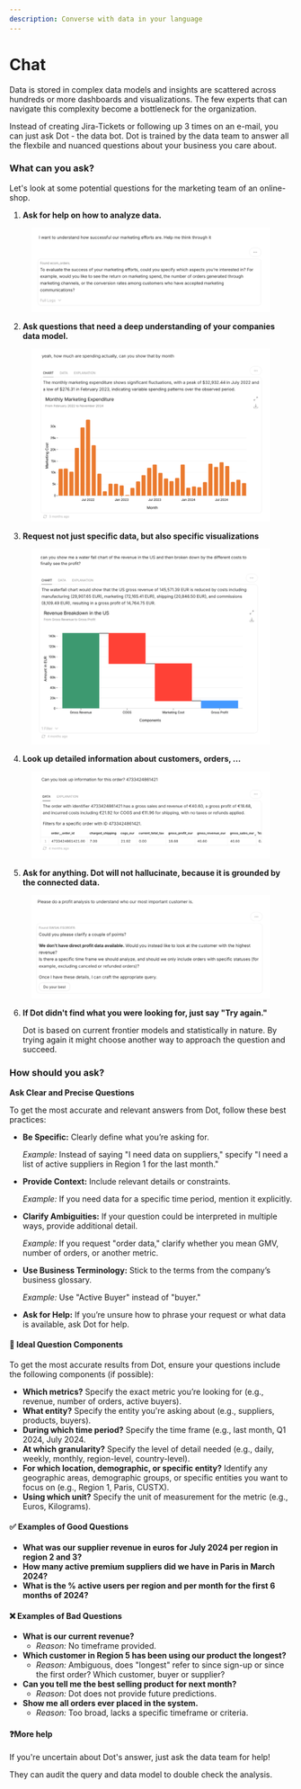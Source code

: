 ```yaml
---
description: Converse with data in your language
---
```


# Chat

Data is stored in complex data models and insights are scattered across hundreds or more dashboards and visualizations. The few experts that can navigate this complexity become a bottleneck for the organization.&#x20;

Instead of creating Jira-Tickets or following up 3 times on an e-mail, you can just ask Dot - the data bot. Dot is trained by the data team to answer all the flexbile and nuanced questions about your business you care about.&#x20;

### What can you ask?

Let's look at some potential questions for the marketing team of an online-shop.

1. **Ask for help on how to analyze data.**

<figure><img src="../../.gitbook/assets/image (2) (1) (1) (1) (1).png" alt=""><figcaption></figcaption></figure>

2. **Ask questions that need a deep understanding of your companies data model.**

<figure><img src="../../.gitbook/assets/image (1) (1) (1) (1) (1) (1) (1).png" alt=""><figcaption></figcaption></figure>

3. **Request not just specific data, but also specific visualizations**

<figure><img src="../../.gitbook/assets/image (2) (1) (1) (1) (1) (1).png" alt=""><figcaption></figcaption></figure>

4. **Look up detailed information about customers, orders, ...**

<figure><img src="../../.gitbook/assets/image (4) (1).png" alt=""><figcaption></figcaption></figure>

5. **Ask for anything. Dot will not hallucinate, because it is grounded by the connected data.**

<figure><img src="../../.gitbook/assets/image (3) (1) (1).png" alt=""><figcaption></figcaption></figure>

6.  **If Dot didn't find what you were looking for, just say "Try again."**&#x20;

    Dot is based on current frontier models and statistically in nature. By trying again it might choose another way to approach the question and succeed.



### How should you ask?

**Ask Clear and Precise Questions**

To get the most accurate and relevant answers from Dot, follow these best practices:

*   **Be Specific:** Clearly define what youʼre asking for.

    _Example:_ Instead of saying "I need data on suppliers," specify "I need a list of active suppliers in Region 1 for the last month."
*   **Provide Context:** Include relevant details or constraints.

    _Example:_ If you need data for a specific time period, mention it explicitly.
*   **Clarify Ambiguities:** If your question could be interpreted in multiple ways, provide additional detail.

    _Example:_ If you request "order data," clarify whether you mean GMV, number of orders, or another metric.
*   **Use Business Terminology:** Stick to the terms from the companyʼs business glossary.

    _Example:_ Use "Active Buyer" instead of "buyer."
* **Ask for Help:** If youʼre unsure how to phrase your request or what data is available, ask Dot for help.



#### 💯 **Ideal Question Components**

To get the most accurate results from Dot, ensure your questions include the following components (if possible):

* **Which metrics?** Specify the exact metric youʼre looking for (e.g., revenue, number of orders, active buyers).
* **What entity?** Specify the entity you're asking about (e.g., suppliers, products, buyers).
* **During which time period?** Specify the time frame (e.g., last month, Q1 2024, July 2024.
* **At which granularity?** Specify the level of detail needed (e.g., daily, weekly, monthly, region-level, country-level).
* **For which location, demographic, or specific entity?** Identify any geographic areas, demographic groups, or specific entities you want to focus on (e.g., Region 1, Paris, CUSTX).
* **Using which unit?** Specify the unit of measurement for the metric (e.g., Euros, Kilograms).



#### ✅ **Examples of Good Questions**

* **What was our supplier revenue in euros for July 2024 per region in region 2 and 3?**
* **How many active premium suppliers did we have in Paris in March 2024?**
* **What is the % active users per region and per month for the first 6 months of 2024?**



#### ❌ Examples of Bad Questions

* **What is our current revenue?**
  * _Reason:_ No timeframe provided.
* **Which customer in Region 5 has been using our product the longest?**
  * _Reason:_ Ambiguous, does "longest" refer to since sign-up or since the first order? Which customer, buyer or supplier?
* **Can you tell me the best selling product for next month?**
  * _Reason:_ Dot does not provide future predictions.
* **Show me all orders ever placed in the system.**
  * _Reason:_ Too broad, lacks a specific timeframe or criteria.



#### :question:More help

If you're uncertain about Dot's answer, just ask the data team for help!&#x20;

They can audit the query and data model to double check the analysis.



